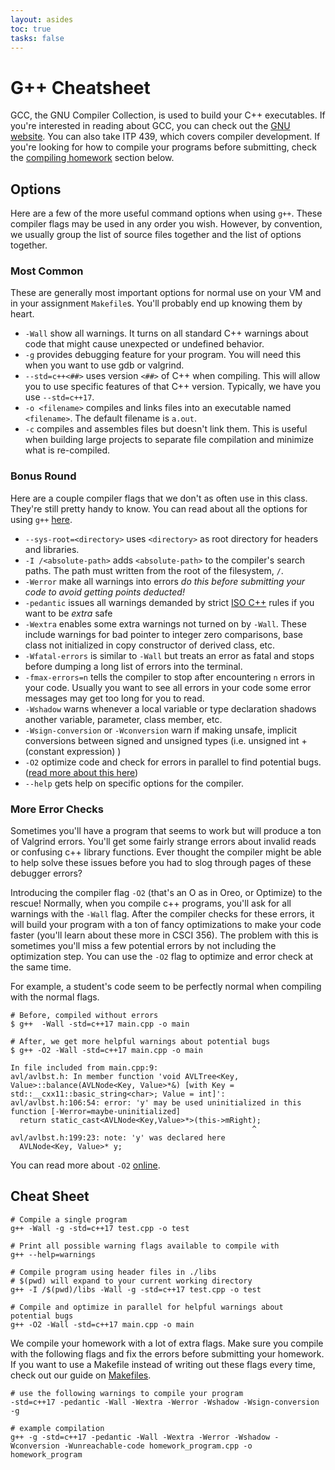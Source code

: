 ```yaml
---
layout: asides
toc: true
tasks: false
---
```


# G++ Cheatsheet

GCC, the GNU Compiler Collection, is used to build your C++ executables.
If you're interested in reading about GCC, you can check out the [GNU website](http://gcc.gnu.org/).
You can also take ITP 439, which covers compiler development.
If you're looking for how to compile your programs before submitting, check the [compiling homework](#cheat-sheet) section below.

## Options

Here are a few of the more useful command options when using `g++`.
These compiler flags may be used in any order you wish.
However, by convention, we usually group the list of source files together and the list of options together.

### Most Common

These are generally most important options for normal use on your VM and in your assignment `Makefile`s.
You'll probably end up knowing them by heart.

- `-Wall` show all warnings.
  It turns on all standard C++ warnings about code that might cause unexpected or undefined behavior.
- `-g` provides debugging feature for your program.
  You will need this when you want to use gdb or valgrind.
- `--std=c++<##>` uses version `<##>` of C++ when compiling.
  This will allow you to use specific features of that C++ version.
  Typically, we have you use `--std=c++17`.
- `-o <filename>` compiles and links files into an executable named `<filename>`.
  The default filename is `a.out`.
- `-c` compiles and assembles files but doesn't link them.
  This is useful when building large projects to separate file compilation and minimize what is re-compiled.

### Bonus Round

Here are a couple compiler flags that we don't as often use in this class.
They're still pretty handy to know.
You can read about all the options for using `g++` [here](https://gcc.gnu.org/onlinedocs/gcc/Option-Summary.html).

- `--sys-root=<directory>` uses `<directory>` as root directory for headers and libraries.
- `-I /<absolute-path>` adds `<absolute-path>` to the compiler's search paths.
  The path must written from the root of the filesystem, `/`.
- `-Werror` make all warnings into errors *do this before submitting your code to avoid getting points deducted!*
- `-pedantic` issues all warnings demanded by strict [ISO C++](https://en.wikipedia.org/wiki/C%2B%2B#Standardization) rules if you want to be *extra* safe
- `-Wextra` enables some extra warnings not turned on by `-Wall`. These include warnings for bad pointer to integer zero comparisons, base class not initialized in copy constructor of derived class, etc.
- `-Wfatal-errors` is similar to `-Wall` but treats an error as fatal and stops before  dumping a long list of errors into the terminal.
- `-fmax-errors=n` tells the compiler to stop after encountering `n` errors in your code.
  Usually you want to see all errors in your code some error messages may get too long for you to read.
- `-Wshadow` warns whenever a local variable or type declaration shadows another variable, parameter, class member, etc.
- `-Wsign-conversion` or `-Wconversion` warn if making unsafe, implicit conversions between signed and unsigned types (i.e. unsigned int + (constant expression) )
- `-O2` optimize code and check for errors in parallel to find potential bugs. ([read more about this here](#more-error-checks))
- `--help` gets help on specific options for the compiler.

### More Error Checks

Sometimes you'll have a program that seems to work but will produce a ton of Valgrind errors.
You'll get some fairly strange errors about invalid reads or confusing c++ library functions.
Ever thought the compiler might be able to help solve these issues before you had to slog through pages of these debugger errors?
 
Introducing the compiler flag `-O2` (that's an O as in Oreo, or Optimize) to the rescue! 
Normally, when you compile c++ programs, you'll ask for all warnings with the `-Wall` flag. 
After the compiler checks for these errors, it will build your program with a ton of fancy optimizations to make your code faster (you'll learn about these more in CSCI 356).
The problem with this is sometimes you'll miss a few potential errors by not including the optimization step.
You can use the `-O2` flag to optimize and error check at the same time.

For example, a student's code seem to be perfectly normal when compiling with
the normal flags.

```shell
# Before, compiled without errors
$ g++  -Wall -std=c++17 main.cpp -o main

# After, we get more helpful warnings about potential bugs
$ g++ -O2 -Wall -std=c++17 main.cpp -o main

In file included from main.cpp:9:
avl/avlbst.h: In member function 'void AVLTree<Key, Value>::balance(AVLNode<Key, Value>*&) [with Key = std::__cxx11::basic_string<char>; Value = int]':
avl/avlbst.h:106:54: error: 'y' may be used uninitialized in this function [-Werror=maybe-uninitialized]
  return static_cast<AVLNode<Key,Value>*>(this->mRight);
                                                      ^
avl/avlbst.h:199:23: note: 'y' was declared here
  AVLNode<Key, Value>* y;
```

You can read more about `-O2` [online](https://www.linuxtopia.org/online_books/an_introduction_to_gcc/gccintro_52.html).

## Cheat Sheet

```shell
# Compile a single program
g++ -Wall -g -std=c++17 test.cpp -o test

# Print all possible warning flags available to compile with
g++ --help=warnings

# Compile program using header files in ./libs
# $(pwd) will expand to your current working directory
g++ -I /$(pwd)/libs -Wall -g -std=c++17 test.cpp -o test

# Compile and optimize in parallel for helpful warnings about potential bugs
g++ -O2 -Wall -std=c++17 main.cpp -o main
```

We compile your homework with a lot of extra flags.
Make sure you compile with the following flags and fix the errors before submitting your homework.
If you want to use a Makefile instead of writing out these flags every time, check out our guide on [Makefiles](/wiki/makefile).

```shell
# use the following warnings to compile your program
-std=c++17 -pedantic -Wall -Wextra -Werror -Wshadow -Wsign-conversion -g

# example compilation
g++ -g -std=c++17 -pedantic -Wall -Wextra -Werror -Wshadow -Wconversion -Wunreachable-code homework_program.cpp -o homework_program
```
